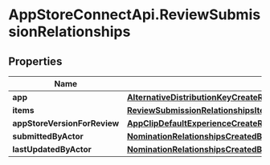 # AppStoreConnectApi.ReviewSubmissionRelationships

## Properties

Name | Type | Description | Notes
------------ | ------------- | ------------- | -------------
**app** | [**AlternativeDistributionKeyCreateRequestDataRelationshipsApp**](AlternativeDistributionKeyCreateRequestDataRelationshipsApp.md) |  | [optional] 
**items** | [**ReviewSubmissionRelationshipsItems**](ReviewSubmissionRelationshipsItems.md) |  | [optional] 
**appStoreVersionForReview** | [**AppClipDefaultExperienceCreateRequestDataRelationshipsReleaseWithAppStoreVersion**](AppClipDefaultExperienceCreateRequestDataRelationshipsReleaseWithAppStoreVersion.md) |  | [optional] 
**submittedByActor** | [**NominationRelationshipsCreatedByActor**](NominationRelationshipsCreatedByActor.md) |  | [optional] 
**lastUpdatedByActor** | [**NominationRelationshipsCreatedByActor**](NominationRelationshipsCreatedByActor.md) |  | [optional] 


